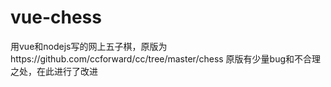 # vue-chess
用vue和nodejs写的网上五子棋，原版为https://github.com/ccforward/cc/tree/master/chess 
原版有少量bug和不合理之处，在此进行了改进
